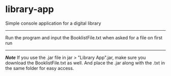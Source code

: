 # library-app
Simple console application for a digital library

*********************************************************************************
Run the program and input the BooklistFile.txt when asked for a file on first run
*********************************************************************************

*****Note*****
If you use the .jar file in jar > "Library App".jar, make sure you download the BooklistFile.txt as well.
And place the .jar along with the .txt in the same folder for easy access.
